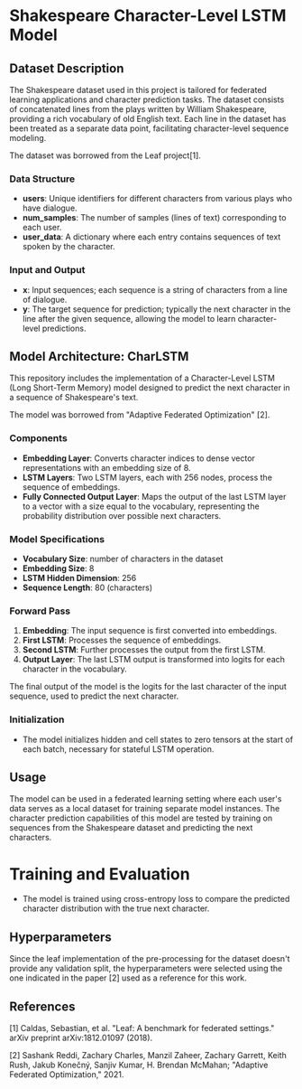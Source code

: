 # Shakespeare Character-Level LSTM Model

## Dataset Description

The Shakespeare dataset used in this project is tailored for federated learning applications and character prediction tasks. The dataset consists of concatenated lines from the plays written by William Shakespeare, providing a rich vocabulary of old English text. Each line in the dataset has been treated as a separate data point, facilitating character-level sequence modeling.

The dataset was borrowed from the Leaf project[1].

### Data Structure
- **users**: Unique identifiers for different characters from various plays who have dialogue.
- **num_samples**: The number of samples (lines of text) corresponding to each user.
- **user_data**: A dictionary where each entry contains sequences of text spoken by the character.

### Input and Output
- **x**: Input sequences; each sequence is a string of characters from a line of dialogue.
- **y**: The target sequence for prediction; typically the next character in the line after the given sequence, allowing the model to learn character-level predictions.

## Model Architecture: CharLSTM

This repository includes the implementation of a Character-Level LSTM (Long Short-Term Memory) model designed to predict the next character in a sequence of Shakespeare's text.

The model was borrowed from "Adaptive Federated Optimization" [2].

### Components
- **Embedding Layer**: Converts character indices to dense vector representations with an embedding size of 8.
- **LSTM Layers**: Two LSTM layers, each with 256 nodes, process the sequence of embeddings.
- **Fully Connected Output Layer**: Maps the output of the last LSTM layer to a vector with a size equal to the vocabulary, representing the probability distribution over possible next characters.

### Model Specifications
- **Vocabulary Size**: number of characters in the dataset
- **Embedding Size**: 8
- **LSTM Hidden Dimension**: 256
- **Sequence Length**: 80 (characters)

### Forward Pass
1. **Embedding**: The input sequence is first converted into embeddings.
2. **First LSTM**: Processes the sequence of embeddings.
3. **Second LSTM**: Further processes the output from the first LSTM.
4. **Output Layer**: The last LSTM output is transformed into logits for each character in the vocabulary.

The final output of the model is the logits for the last character of the input sequence, used to predict the next character.

### Initialization
- The model initializes hidden and cell states to zero tensors at the start of each batch, necessary for stateful LSTM operation.

## Usage

The model can be used in a federated learning setting where each user's data serves as a local dataset for training separate model instances. The character prediction capabilities of this model are tested by training on sequences from the Shakespeare dataset and predicting the next characters.

# Training and Evaluation
- The model is trained using cross-entropy loss to compare the predicted character distribution with the true next character.

## Hyperparameters
Since the leaf implementation of the pre-processing for the dataset doesn't provide any validation split, the hyperparameters were selected using the one indicated in the paper [2] used as a reference for this work.

## References
[1] Caldas, Sebastian, et al. "Leaf: A benchmark for federated settings." arXiv preprint arXiv:1812.01097 (2018).

[2] Sashank Reddi, Zachary Charles, Manzil Zaheer, Zachary Garrett, Keith Rush, Jakub Konečný, Sanjiv Kumar, H. Brendan McMahan; "Adaptive Federated Optimization," 2021.
